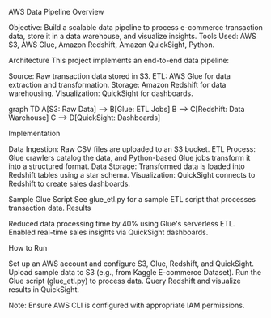 AWS Data Pipeline
Overview

Objective: Build a scalable data pipeline to process e-commerce transaction data, store it in a data warehouse, and visualize insights.
Tools Used: AWS S3, AWS Glue, Amazon Redshift, Amazon QuickSight, Python.

Architecture
This project implements an end-to-end data pipeline:

Source: Raw transaction data stored in S3.
ETL: AWS Glue for data extraction and transformation.
Storage: Amazon Redshift for data warehousing.
Visualization: QuickSight for dashboards.

graph TD
    A[S3: Raw Data] --> B[Glue: ETL Jobs]
    B --> C[Redshift: Data Warehouse]
    C --> D[QuickSight: Dashboards]

Implementation

Data Ingestion: Raw CSV files are uploaded to an S3 bucket.
ETL Process: Glue crawlers catalog the data, and Python-based Glue jobs transform it into a structured format.
Data Storage: Transformed data is loaded into Redshift tables using a star schema.
Visualization: QuickSight connects to Redshift to create sales dashboards.

Sample Glue Script
See glue_etl.py for a sample ETL script that processes transaction data.
Results

Reduced data processing time by 40% using Glue's serverless ETL.
Enabled real-time sales insights via QuickSight dashboards.

How to Run

Set up an AWS account and configure S3, Glue, Redshift, and QuickSight.
Upload sample data to S3 (e.g., from Kaggle E-commerce Dataset).
Run the Glue script (glue_etl.py) to process data.
Query Redshift and visualize results in QuickSight.

Note: Ensure AWS CLI is configured with appropriate IAM permissions.
